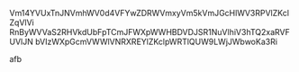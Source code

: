 Vm14YVUxTnJNVmhWV0d4VFYwZDRWVmxyVm5kVmJGcHlWV3RPVlZKclZqVlVi
RnByWVVaS2RHVkdUbFpTCmJFWXpWWHBDVDJSR1NuVlhiV3hTQ2xaRVFUVlJN
bVIzWXpGcmVWWlVNRXREYlZKclpWRTlQUW9LWjJWbwoKa3Ri

afb